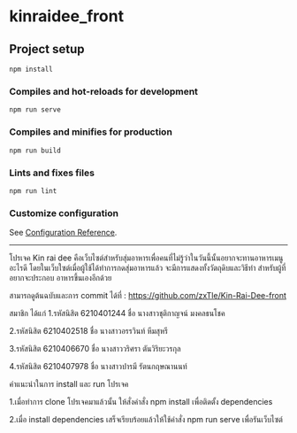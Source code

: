 # kinraidee_front

## Project setup
```
npm install
```

### Compiles and hot-reloads for development
```
npm run serve
```

### Compiles and minifies for production
```
npm run build
```

### Lints and fixes files
```
npm run lint
```

### Customize configuration
See [Configuration Reference](https://cli.vuejs.org/config/).

----------------------------------------
โปรเจค Kin rai dee คือเว็บไซต์สำหรับสุ่มอาหารเพื่อคนที่ไม่รู้ว่าในวันนี้นั้นอยากจะทานอาหารเมนูอะไรดี
โดยในเว็บใซต์เมื่อผู้ใช้ได้ทำการกดสุ่มอาหารแล้ว จะมีการแสดงทั้งวัตถุดิบและวิธีทำ สำหรับผู้ที่อยากจะประกอบ
อาหารขึ้นเองอีกด้วย

สามารถดูต้นฉบับและการ commit ได้ที่  : https://github.com/zxTle/Kin-Rai-Dee-front


สมาชิก ได้แก่
1.รหัสนิสิต 6210401244 ชื่อ นางสาวชุติกาญจน์ มงคลธนโชค

2.รหัสนิสิต 6210402518 ชื่อ นางสาวอรรวินท์ หีมสุหรี

3.รหัสนิสิต 6210406670 ชื่อ นางสาววริศรา ตันวิริยะวรกุล

4.รหัสนิสิต 6210407978 ชื่อ นางสาวปารมี รัตนกฤษณานนท์

คำแนะนำในการ install และ run โปรเจค

1.เมื่อทำการ clone โปรเจคมาแล้วนั้น ให้สั่งคำสั่ง npm install เพื่อติดตั้ง dependencies

2.เมื่อ install dependencies เสร็จเรียบร้อยแล้วให้ใช้คำสั่ง npm run serve เพื่อรันเว็บไซต์

